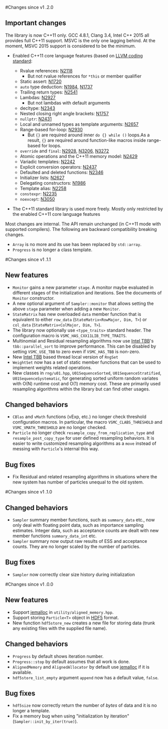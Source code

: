 #Changes since v1 .2.0

## Important changes

The library is now C++11 only. GCC 4.8.1, Clang 3.4, Intel C++ 2015 all
provides full C++11 support. MSVC is the only one lagging behind. At the
moment, MSVC 2015 support is considered to be the minimum.

* Enabled C++11 core language features (based on [LLVM coding standard][LLVM
  CS]:
  - Rvalue references: [N2118][N2118]
      * But not rvalue references for `*this` or member qualifier
  - Static assert: [N1720][N1720]
  - `auto` type deduction: [N1984][N1984], [N1737][N1737]
  - Trailing return types: [N2541][N2541]
  - Lambdas: [N2927][N2927]
      * But not lambdas with default arguments
  - decltype: [N2343][N2343]
  - Nested closing right angle brackets: [N1757][N1757]
  - `nullptr`: [N2431][N2431]
  - Local and unnamed types as template arguments: [N2657][N2657]
  - Range-based for-loop: [N2930][N2930]
      * But `{}` are required around inner `do {} while ()` loops.As a result,
        `{}` are required around function-like macros inside range-based for
        loops.
  - `override` and `final`: [N2928][N2928], [N3206][N3206], [N3272][N3272]
  - Atomic operations and the C++11 memory model: [N2429][N2429]
  - Variadic templates: [N2242][N2242]
  - Explicit conversion operators: [N2437][N2437]
  - Defaulted and deleted functions: [N2346][N2346]
  - Initializer lists: [N2627][N2627]
  - Delegating constructors: [N1986][N1986]
  - Template alias: [N2258][N2258]
  - `constexpr`: [N2235][N2235]
  - `noexcept`: [N3050][N3050]

* The C++11 standard library is used more freely. Mostly only restricted by the
  enabled C++11 core language features

Most changes are internal. The API remain unchanged (in C++11 mode with
supported compilers). The following are backward compatibility breaking
changes.

* `Array` is no more and its use has been replaced by `std::array`.
* `Progress` is no longer a class template.

#Changes since v1 .1.1

## New features

* `Monitor` gains a new parameter `stage`. A monitor maybe evaluated in
  different stages of the initialization and iterations. See the documents of
  `Monitor` constructor.
* A new optional argument of `Sampler::monitor` that allows setting the above
  `stage` parameter when adding a new `Monitor`.
* `StateMatrix` has new overloaded `data` member function that is equivalent to
  either `row_data` (`StateMatrix<RowMajor, Dim, T>`) or `col_data`
  (`StateMatrix<ColMajor, Dim, T>`).
* The library now optionally use `<type_traits>` standard header. The
  configuration macro is `VSMC_HAS_CXX11LIB_TYPE_TRAITS`.
* Multinomial and Residual resampling algorithms now use [Intel TBB][TBB]'s
  `tbb::parallel_sort` to improve performance. This can be disabled by setting
  `VSMC_USE_TBB` to zero even if `VSMC_HAS_TBB` is non-zero.
* New [Intel TBB][TBB] based thread local version of `RngSet`
* `WeightSet` now has a set of static member functions that can be used to
  implement weights related operations.
* New classes in `rng/u01.hpp`, `U01SequenceSorted`, `U01SequenceStratified`,
  `U01SequenceSystematic`, for generating sorted uniform random variates with
  O(N) runtime cost and O(1) memory cost. These are primarily used resampling
  algorithms within the library but can find other usages.

## Changed behaviors

* `CBlas` and `vMath` functions (vExp, etc.) no longer check threshold
  configuration macros. In particular, the macro `VSMC_CLABS_THRESHOLD` and
  `VSMC_VMATH_THRESHOLD` are no longer checked.
* `Particle` no longer check `resample_copy_from_replication_type` and
  `resample_post_copy_type` for user defined resampling behaviors. It is easier
  to write customized resampling algorithms as a `move` instead of messing with
  `Particle`'s internal this way.

## Bug fixes

* Fix Residual and related resampling algorithms in situations where the new
  system has number of particles unequal to the old system.

#Changes since v1 .1.0

## Changed behaviors

* `Sampler` summary member functions, such as `summary_data` etc., now only
  deal with floating point data, such as importance sampling estimates. Integer
  data, such as acceptance counts are dealt with new member functions
  `summary_data_int` etc.
* `Sampler` summary now output raw results of ESS and acceptance counts. They
  are no longer scaled by the number of particles.

## Bug fixes

* `Sampler` now correctly clear size history during initialization

#Changes since v1 .0.0

## New features

* Support [jemalloc][jemalloc] in `utility/aligned_memory.hpp`.
* Support storing `Particle<T>` object in [HDF5][HDF5] format.
* New function `hdf5store_new` creates a new file for storing data (trunk
  any existing files with the supplied file name).

## Changed behaviors

* `Progress` by default shows iteration number.
* `Progress::stop` by default assumes that all work is done.
* `AlignedMemory` and `AlignedAllocator` by default use [jemalloc][jemalloc] if
  it is available.
* `hdf5store_list_empty` argument `append` now has a default value, `false`.

## Bug fixes

* `hdf5size` now correctly return the number of *bytes* of data and it is no
  longer a template.
* Fix a memory bug when using "initialization by iteration"
  (`Sampler::init_by_iter(true)`).

[HDF5]: http://www.hdfgroup.org/HDF5/
[TBB]: https://www.threadingbuildingblocks.org
[jemalloc]: http://www.canonware.com/jemalloc/
[LLVM CS]: http://llvm.org/docs/CodingStandards.html

[N1720]: http://www.open-std.org/jtc1/sc22/wg21/docs/papers/2004/n1720.html
[N1737]: http://www.open-std.org/jtc1/sc22/wg21/docs/papers/2004/n1737.pdf
[N1757]: http://www.open-std.org/jtc1/sc22/wg21/docs/papers/2005/n1757.html
[N1984]: http://www.open-std.org/jtc1/sc22/wg21/docs/papers/2006/n1984.pdf
[N1986]: http://www.open-std.org/jtc1/sc22/wg21/docs/papers/2006/n1986.pdf
[N2118]: http://www.open-std.org/jtc1/sc22/wg21/docs/papers/2006/n2118.html
[N2235]: http://www.open-std.org/jtc1/sc22/wg21/docs/papers/2007/n2235.pdf
[N2242]: http://www.open-std.org/jtc1/sc22/wg21/docs/papers/2007/n2242.pdf
[N2258]: http://www.open-std.org/jtc1/sc22/wg21/docs/papers/2007/n2258.pdf
[N2343]: http://www.open-std.org/jtc1/sc22/wg21/docs/papers/2007/n2343.pdf
[N2346]: http://www.open-std.org/jtc1/sc22/wg21/docs/papers/2007/n2346.htm
[N2429]: http://www.open-std.org/jtc1/sc22/wg21/docs/papers/2007/n2429.htm
[N2431]: http://www.open-std.org/jtc1/sc22/wg21/docs/papers/2007/n2431.pdf
[N2437]: http://www.open-std.org/jtc1/sc22/wg21/docs/papers/2007/n2437.pdf
[N2541]: http://www.open-std.org/jtc1/sc22/wg21/docs/papers/2008/n2541.htm
[N2627]: http://www.open-std.org/jtc1/sc22/wg21/docs/papers/2008/n2672.htm
[N2657]: http://www.open-std.org/jtc1/sc22/wg21/docs/papers/2008/n2657.htm
[N2927]: http://www.open-std.org/jtc1/sc22/wg21/docs/papers/2009/n2927.pdf
[N2928]: http://www.open-std.org/jtc1/sc22/wg21/docs/papers/2009/n2928.htm
[N2930]: http://www.open-std.org/jtc1/sc22/wg21/docs/papers/2009/n2930.html
[N3050]: http://www.open-std.org/jtc1/sc22/wg21/docs/papers/2010/n3050.html
[N3206]: http://www.open-std.org/jtc1/sc22/wg21/docs/papers/2010/n3206.htm
[N3272]: http://www.open-std.org/jtc1/sc22/wg21/docs/papers/2011/n3272.htm
